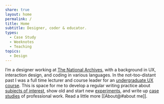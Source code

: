 ```yaml
---
share: true
layout: home
permalink: /
title: Home
subtitle: Designer, coder & educator.
types:
  - Case Study
  - Weeknotes
  - Teaching
topics:
  - Design
---
```



I’m a designer working at [The National Archives](), with a background in UX, interaction design, and coding in various languages. In the not-too-distant past I was a full time lecturer and course leader for an [undergraduate UX course](). This is space for me to develop a regular writing practice about [subjects of interest](), show old and start new [experiments](), and write up [case studies]() of professional work. Read a little more [[About@#about me]].
